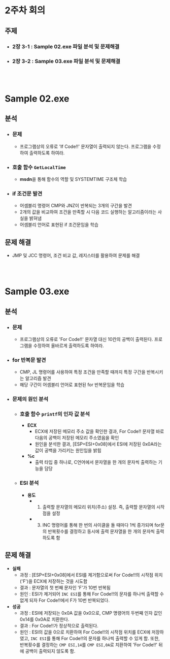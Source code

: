 # 2주차 회의

## 주제
- ### 2장 3-1 : Sample 02.exe 파일 분석 및 문제해결
- ### 2장 3-2 : Sample 03.exe 파일 분석 및 문제해결

</br></br>

# Sample 02.exe

## 분석
- ### 문제
  - 프로그램상의 오류로 'If Code!!' 문자열이 출력되지 않는다. 프로그램을 수정하여 출력하도록 하여라.
- ### 호출 함수 `GetLocalTime`
  - **msdn**을 통해 함수의 역할 및 SYSTEMTIME 구조체 학습
- ### if 조건문 발견
  - 어셈블리 명령어 CMP와 JNZ이 반복되는 3개의 구간을 발견
  - 2개의 값을 비교하여 조건을 만족할 시 다음 코드 실행하는 알고리즘이라는 사실을 밝혀냄
  - 어셈블리 언어로 표현된 if 조건문임을 학습
## 문제 해결
  - JMP 및 JCC 명령어, 조건 비교 값, 레지스터를 활용하여 문제를 해결

</br></br>

# Sample 03.exe

## 분석
- ### 문제
  - 프로그램상의 오류로 'For Code!!' 문자열 대신 10칸의 공백이 출력된다. 프로그램을 수정하여 올바르게 출력하도록 하여라.
- ### for 반복문 발견
  - CMP, JL 명령어를 사용하여 특정 조건을 만족할 때까지 특정 구간을 반복시키는 알고리즘 발견
  - 해당 구간이 어셈블리 언어로 표현된 for 반복문임을 학습
- ### 문제의 원인 분석
  - ### 호출 함수 `printf`의 인자 값 분석
    - **ECX**
      - ECX에 저장된 메모리 주소 값을 확인한 결과, For Code!! 문자열 바로 다음의 공백이 저장된 메모리 주소였음을 확인
      - 원인을 분석한 결과, [ESP+ESI+0x08]에서 ESI에 저장된 0x0A라는 값이 공백을 가리키는 원인임을 밝힘
    - **%c**
      - 출력 타입 중 하나로, C언어에서 문자열을 한 개의 문자씩 출력하는 기능을 담당
  - ### ESI 분석
    - **용도**
      - 1. 출력할 문자열의 메모리 위치(주소) 설정. 즉, 출력할 문자열의 시작점을 설정
      - 3. INC 명령어를 통해 한 번의 사이클을 돌 때마다 1씩 증가되며 for문의 반복횟수를 결정하고 동시에 출력 문자열을 한 개의 문자씩 출력하도록 함
 ## 문제 해결
  - **실패**
    - 과정 : [ESP+ESI+0x08]에서 ESI를 제거함으로써 For Code!!의 시작점 위치('F')을 ECX에 저장하는 것을 시도함
    - 결과 : 문자열의 첫 번째 문자인 'F'가 10번 반복됨
    - 원인 : ESI가 제거되어 `INC ESI`를 통해 For Code!!의 문자를 하나씩 출력할 수 없게 되자 For Code!!에서 F가 10번 반복되었다. 
  - **성공**
    - 과정 : ESI에 저장되는 0x0A 값을 0x0으로, CMP 명령어의 두번째 인자 값인 0x14를 0x0A로 치환한다.
    - 결과 : For Code!!가 정상적으로 출력된다.
    - 원인 : ESI의 값을 0으로 치환하여 For Code!!의 시작점 위치를 ECX에 저장하였고, `INC ESI`를 통해 For Code!!의 문자를 하나씩 출력할 수 있게 함. 또한, 반복횟수를 결정하는 `CMP ESI,14`를 `CMP ESI,0A`로 치환하여 'For Code!!' 뒤에 공백이 출력되지 않도록 함.